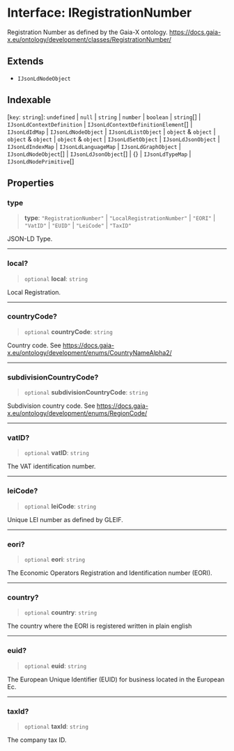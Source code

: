 # Interface: IRegistrationNumber

Registration Number as defined by the Gaia-X ontology.
https://docs.gaia-x.eu/ontology/development/classes/RegistrationNumber/

## Extends

- `IJsonLdNodeObject`

## Indexable

\[`key`: `string`\]: `undefined` \| `null` \| `string` \| `number` \| `boolean` \| `string`[] \| `IJsonLdContextDefinition` \| `IJsonLdContextDefinitionElement`[] \| `IJsonLdIdMap` \| `IJsonLdNodeObject` \| `IJsonLdListObject` \| `object` & `object` \| `object` & `object` \| `object` & `object` \| `IJsonLdSetObject` \| `IJsonLdJsonObject` \| `IJsonLdIndexMap` \| `IJsonLdLanguageMap` \| `IJsonLdGraphObject` \| `IJsonLdNodeObject`[] \| `IJsonLdJsonObject`[] \| \{\} \| `IJsonLdTypeMap` \| `IJsonLdNodePrimitive`[]

## Properties

### type

> **type**: `"RegistrationNumber"` \| `"LocalRegistrationNumber"` \| `"EORI"` \| `"VatID"` \| `"EUID"` \| `"LeiCode"` \| `"TaxID"`

JSON-LD Type.

***

### local?

> `optional` **local**: `string`

Local Registration.

***

### countryCode?

> `optional` **countryCode**: `string`

Country code. See https://docs.gaia-x.eu/ontology/development/enums/CountryNameAlpha2/

***

### subdivisionCountryCode?

> `optional` **subdivisionCountryCode**: `string`

Subdivision country code.
See https://docs.gaia-x.eu/ontology/development/enums/RegionCode/

***

### vatID?

> `optional` **vatID**: `string`

The VAT identification number.

***

### leiCode?

> `optional` **leiCode**: `string`

Unique LEI number as defined by GLEIF.

***

### eori?

> `optional` **eori**: `string`

The Economic Operators Registration and Identification number (EORI).

***

### country?

> `optional` **country**: `string`

The country where the EORI is registered written in plain english

***

### euid?

> `optional` **euid**: `string`

The European Unique Identifier (EUID) for business located in the European Ec.

***

### taxId?

> `optional` **taxId**: `string`

The company tax ID.
